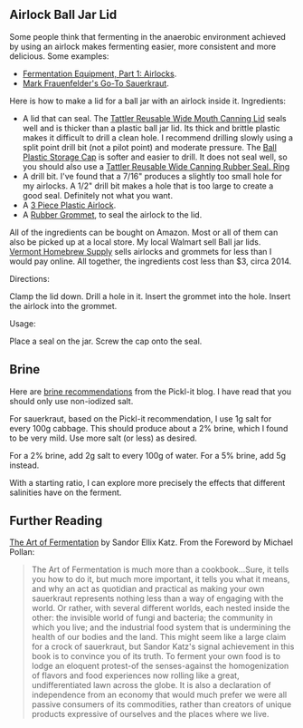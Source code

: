 

## Airlock Ball Jar Lid

Some people think that fermenting in the anaerobic environment achieved by using an airlock makes fermenting easier, more consistent and more delicious.  Some examples:

- [Fermentation Equipment, Part 1: Airlocks][3].
- [Mark Frauenfelder's Go-To Sauerkraut][4].

Here is how to make a lid for a ball jar with an airlock inside it.  Ingredients:

- A lid that can seal.  The [Tattler Reusable Wide Mouth Canning Lid][10] seals well and is thicker than a plastic ball jar lid.  Its thick and brittle plastic makes it difficult to drill a clean hole.  I recommend drilling slowly using a split point drill bit (not a pilot point) and moderate pressure.  The [Ball Plastic Storage Cap][9] is softer and easier to drill.  It does not seal well, so you should also use a [Tattler Reusable Wide Canning Rubber Seal. Ring](http://www.amazon.com/Tattler-Reusable-Canning-Rubber-Dishwasher/dp/B004PKGU28/)
- A drill bit.  I've found that a 7/16" produces a slightly too small hole for my airlocks.  A 1/2" drill bit makes a hole that is too large to create a good seal.  Definitely not what you want.
- A [3 Piece Plastic Airlock][11].
- A [Rubber Grommet][15], to seal the airlock to the lid.

All of the ingredients can be bought on Amazon.  Most or all of them can also be picked up at a local store.  My local Walmart sell Ball jar lids.  [Vermont Homebrew Supply][12] sells airlocks and grommets for less than I would pay online.  All together, the ingredients cost less than $3, circa 2014.

Directions:

Clamp the lid down.  Drill a hole in it.  Insert the grommet into the hole.  Insert the airlock into the grommet.

Usage:

Place a seal on the jar.  Screw the cap onto the seal.

## Brine

Here are [brine recommendations](http://www.pickl-it.com/blog/636/brine-recommendations/) from the Pickl-it blog.  I have read that you should only use non-iodized salt.

For sauerkraut, based on the Pickl-it recommendation, I use 1g salt for every 100g cabbage.  This should produce about a 2% brine, which I found to be very mild.  Use more salt (or less) as desired.

For a 2% brine, add 2g salt to every 100g of water.  For a 5% brine, add 5g instead.

With a starting ratio, I can explore more precisely the effects that different salinities have on the ferment.

## Further Reading

[The Art of Fermentation](http://www.amazon.com/The-Art-Fermentation-Exploration-Essential/dp/160358286X/) by Sandor Ellix Katz.  From the Foreword by Michael Pollan:

> The Art of Fermentation is much more than a cookbook...Sure, it tells you how to do it, but much more important, it tells you what it means, and why an act as quotidian and practical as making your own sauerkraut represents nothing less than a way of engaging with the world. Or rather, with several different worlds, each nested inside the other: the invisible world of fungi and bacteria; the community in which you live; and the industrial food system that is undermining the health of our bodies and the land. This might seem like a large claim for a crock of sauerkraut, but Sandor Katz's signal achievement in this book is to convince you of its truth. To ferment your own food is to lodge an eloquent protest-of the senses-against the homogenization of flavors and food experiences now rolling like a great, undifferentiated lawn across the globe. It is also a declaration of independence from an economy that would much prefer we were all passive consumers of its commodities, rather than creators of unique products expressive of ourselves and the places where we live.


[3]: http://feedmelikeyoumeanit.blogspot.com/2013/08/fermentation-equipment-part-1-airlocks.html
[4]: https://www.youtube.com/watch?v=3djrjZqcp8M
[9]: http://www.amazon.com/Ball-Wide-Mouth-Plastic-Storage-8-Count/dp/B000SSN3L2/
[10]: http://www.amazon.com/gp/product/B0055PU5DC
[11]: http://www.amazon.com/Piece-Plastic-Airlock-Sold-sets/dp/B000E60G2W/
[12]: http://www.vermonthomebrew.com/
[15]: http://www.northernbrewer.com/shop/grommet-for-lid.html
